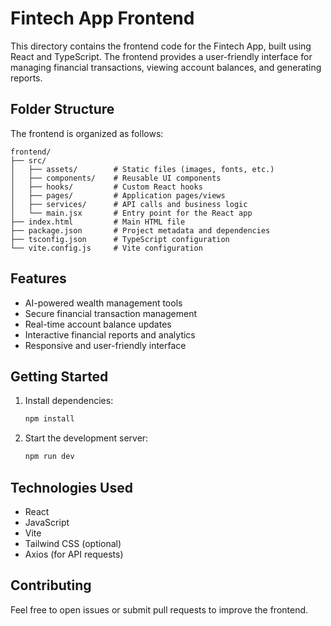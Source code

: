 # Fintech App Frontend
This directory contains the frontend code for the Fintech App, built using React and TypeScript. The frontend provides a user-friendly interface for managing financial transactions, viewing account balances, and generating reports.     

## Folder Structure
The frontend is organized as follows:

```
frontend/
├── src/
│   ├── assets/        # Static files (images, fonts, etc.)
│   ├── components/    # Reusable UI components
│   ├── hooks/         # Custom React hooks
│   ├── pages/         # Application pages/views
│   ├── services/      # API calls and business logic
│   └── main.jsx       # Entry point for the React app
├── index.html         # Main HTML file
├── package.json       # Project metadata and dependencies
├── tsconfig.json      # TypeScript configuration
└── vite.config.js     # Vite configuration
```

## Features

- AI-powered wealth management tools
- Secure financial transaction management
- Real-time account balance updates
- Interactive financial reports and analytics
- Responsive and user-friendly interface

## Getting Started

1. Install dependencies:
    ```bash
    npm install
    ```
2. Start the development server:
    ```bash
    npm run dev
    ```

## Technologies Used

- React
- JavaScript
- Vite
- Tailwind CSS (optional)
- Axios (for API requests)

## Contributing

Feel free to open issues or submit pull requests to improve the frontend.
